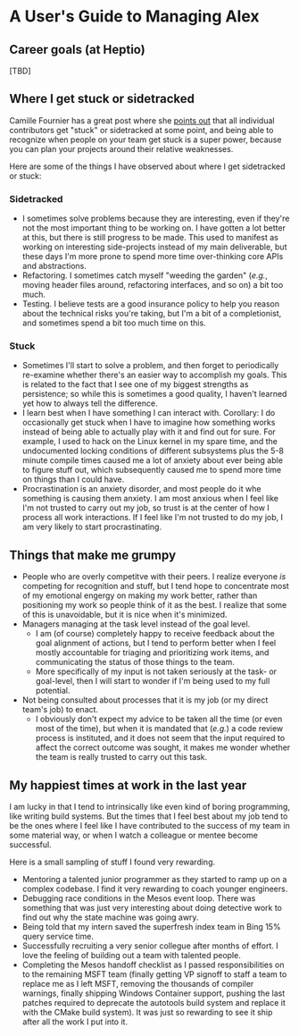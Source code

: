 # A User's Guide to Managing Alex

## Career goals (at Heptio)

[TBD]

## Where I get stuck or sidetracked

Camille Fournier has a great post where she [points out](https://medium.com/@skamille/how-do-individual-contributors-get-stuck-63102ba43516#.ixz2u23ii) that all individual contributors get "stuck" or sidetracked at some point, and being able to recognize when people on your team get stuck is a super power, because you can plan your projects around their relative weaknesses.

Here are some of the things I have observed about where I get sidetracked or stuck:

### Sidetracked

* I sometimes solve problems because they are interesting, even if they're not the most important thing to be working on. I have gotten a lot better at this, but there is still progress to be made. This used to manifest as working on interesting side-projects instead of my main deliverable, but these days I'm more prone to spend more time over-thinking core APIs and abstractions.
* Refactoring. I sometimes catch myself "weeding the garden" (_e.g._, moving header files around, refactoring interfaces, and so on) a bit too much.
* Testing. I believe tests are a good insurance policy to help you reason about the technical risks you're taking, but I'm a bit of a completionist, and sometimes spend a bit too much time on this.

### Stuck

* Sometimes I'll start to solve a problem, and then forget to periodically re-examine whether there's an easier way to accomplish my goals. This is related to the fact that I see one of my biggest strengths as persistence; so while this is sometimes a good quality, I haven't learned yet how to always tell the difference.
* I learn best when I have something I can interact with. Corollary: I do occasionally get stuck when I have to imagine how something works instead of being able to actually play with it and find out for sure. For example, I used to hack on the Linux kernel in my spare time, and the undocumented locking conditions of different subsystems plus the 5-8 minute compile times caused me a lot of anxiety about ever being able to figure stuff out, which subsequently caused me to spend more time on things than I could have.
* Procrastination is an anxiety disorder, and most people do it whe something is causing them anxiety. I am most anxious when I feel like I'm not trusted to carry out my job, so trust is at the center of how I process all work interactions. If I feel like I'm not trusted to do my job, I am very likely to start procrastinating.

## Things that make me grumpy

* People who are overly competitve with their peers. I realize everyone _is_ competing for recognition and stuff, but I tend hope to concentrate most of my emotional engergy on making my work better, rather than positioning my work so people think of it as the best. I realize that some of this is unavoidable, but it is nice when it's minimized.
* Managers managing at the task level instead of the goal level.
  * I am (of course) completely happy to receive feedback about the goal alignment of actions, but I tend to perform better when I feel mostly accountable for triaging and prioritizing work items, and communicating the status of those things to the team.
  * More specifically of my input is not taken seriously at the task- or goal-level, then I will start to wonder if I'm being used to my full potential.
* Not being consulted about processes that it is my job (or my direct team's job) to enact.
  * I obviously don't expect my advice to be taken all the time (or even most of the time), but when it is mandated that (_e.g._) a code review process is instituted, and it does not seem that the input required to affect the correct outcome was sought, it makes me wonder whether the team is really trusted to carry out this task.

## My happiest times at work in the last year

I am lucky in that I tend to intrinsically like even kind of boring programming, like writing build systems. But the times that I feel best about my job tend to be the ones where I feel like I have contributed to the success of my team in some material way, or when I watch a colleague or mentee become successful.

Here is a small sampling of stuff I found very rewarding.

* Mentoring a talented junior programmer as they started to ramp up on a complex codebase. I find it very rewarding to coach younger engineers.
* Debugging race conditions in the Mesos event loop. There was something that was just very interesting about doing detective work to find out why the state machine was going awry.
* Being told that my intern saved the superfresh index team in Bing 15% query service time.
* Successfully recruiting a very senior collegue after months of effort. I love the feeling of building out a team with talented people.
* Completing the Mesos handoff checklist as I passed responsibilities on to the remaining MSFT team (finally getting VP signoff to staff a team to replace me as I left MSFT, removing the thousands of compiler warnings, finally shipping Windows Container support, pushing the last patches required to deprecate the autotools build system and replace it with the CMake build system). It was just so rewarding to see it ship after all the work I put into it.
